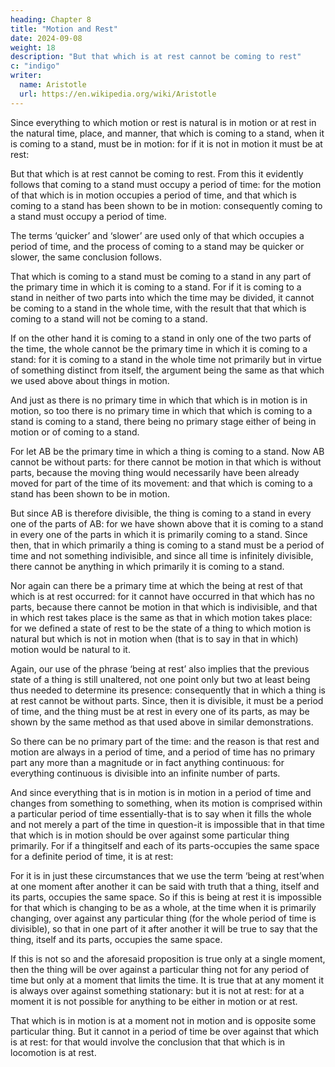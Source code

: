 ```yaml
---
heading: Chapter 8
title: "Motion and Rest"
date: 2024-09-08
weight: 18
description: "But that which is at rest cannot be coming to rest"
c: "indigo"
writer:
  name: Aristotle 
  url: https://en.wikipedia.org/wiki/Aristotle
---
```



Since everything to which motion or rest is natural is in motion or at rest in the natural time, place, and manner, that which is coming to a stand, when it is coming to a stand, must be in motion: for if it is not in motion it must be at rest: 

But that which is at rest cannot be coming to rest. From this it evidently follows that coming to a stand must occupy a period of time: for the motion of that which is in motion occupies a period of time, and that which is coming to a stand has been shown to be in motion: consequently coming to a stand must occupy a period of time.

The terms ‘quicker’ and ‘slower’ are used only of that which occupies a period of time, and the process of coming to a stand may be quicker or slower, the same conclusion follows.

That which is coming to a stand must be coming to a stand in any part of the primary time in which it is coming to a stand. For if it is coming to a stand in neither of two parts into which the time may be divided, it cannot be coming to a stand in the whole time, with the result that that which is coming to a stand will not be coming to a stand.

If on the other hand it is coming to a stand in only one of the two parts of the time, the whole cannot be the primary time in which it is coming to a stand: for it is coming to a stand in the whole time not primarily but in virtue of something distinct from itself, the argument being the same as that which we used above about things in motion.

And just as there is no primary time in which that which is in motion is in motion, so too there is no primary time in which that which is coming to a stand is coming to a stand, there being no primary stage either of being in motion or of coming to a stand. 

For let AB be the primary time in which a thing is coming to a stand. Now AB cannot be without parts: for there cannot be motion in that which is without parts, because the moving thing would necessarily have been already moved for part of the time of its movement: and that which is coming to a stand has been shown to be in motion. 

But since AB is therefore divisible, the thing is coming to a stand in every one of the parts of AB: for we have shown above that it is coming to a stand in every one of the parts in which it is primarily coming to a stand. Since then, that in which primarily a thing is coming to a stand must be a period of time and not something indivisible, and since all time is infinitely divisible, there cannot be anything in which primarily it is coming to a
stand.

Nor again can there be a primary time at which the being at rest of that which is at rest
occurred: for it cannot have occurred in that which has no parts, because there cannot be
motion in that which is indivisible, and that in which rest takes place is the same as that
in which motion takes place: for we defined a state of rest to be the state of a thing to
which motion is natural but which is not in motion when (that is to say in that in which) motion would be natural to it. 

Again, our use of the phrase ‘being at rest’ also implies that the previous state of a thing is still unaltered, not one point only but two at least being thus needed to determine its presence: consequently that in which a thing is at rest cannot be without parts. Since, then it is divisible, it must be a period of time, and the thing must be at rest in every one of its parts, as may be shown by the same method as that used above in similar demonstrations.

So there can be no primary part of the time: and the reason is that rest and motion are
always in a period of time, and a period of time has no primary part any more than a magnitude or in fact anything continuous: for everything continuous is divisible into an
infinite number of parts.

And since everything that is in motion is in motion in a period of time and changes from something to something, when its motion is comprised within a particular period of time essentially-that is to say when it fills the whole and not merely a part of the time in question-it is impossible that in that time that which is in motion should be over against some particular thing primarily. For if a thingitself and each of its parts-occupies the
same space for a definite period of time, it is at rest:

For it is in just these circumstances that we use the term ‘being at rest’when at one moment after another it can be said with truth that a thing, itself and its parts, occupies the same space. So if this is being at rest
it is impossible for that which is changing to be as a whole, at the time when it is
primarily changing, over against any particular thing (for the whole period of time is
divisible), so that in one part of it after another it will be true to say that the thing, itself
and its parts, occupies the same space.

If this is not so and the aforesaid proposition is true only at a single moment, then the thing will be over against a particular thing not for any period of time but only at a moment that limits the time. It is true that at any moment it is always over against something stationary: but it is not at rest: for at a
moment it is not possible for anything to be either in motion or at rest. 

That which is in motion is at a moment not in motion and is opposite some particular thing. But it cannot in a period of time be over against that which is at rest: 
for that would involve the conclusion that that which is in locomotion is at rest.


 